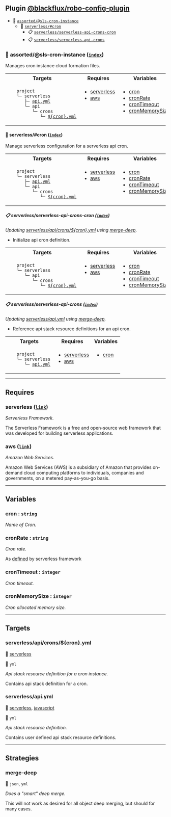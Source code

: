 ## Plugin [@blackflux/robo-config-plugin](https://www.npmjs.com/package/@blackflux/robo-config-plugin)

- <a name="blackfluxrobo-config-plugin-task-idx-ref-assortedsls-cron-instance">:open_file_folder:</a> <a href="#blackfluxrobo-config-plugin-task-ref-assortedsls-cron-instance">`assorted/@sls-cron-instance`</a>
  - <a name="blackfluxrobo-config-plugin-task-idx-ref-serverlesscron">:open_file_folder:</a> <a href="#blackfluxrobo-config-plugin-task-ref-serverlesscron">`serverless/#cron`</a>
    - <a name="blackfluxrobo-config-plugin-task-idx-ref-serverlessserverless-api-crons-cron">:clipboard:</a> <a href="#blackfluxrobo-config-plugin-task-ref-serverlessserverless-api-crons-cron">`serverless/serverless-api-crons-cron`</a>
    - <a name="blackfluxrobo-config-plugin-task-idx-ref-serverlessserverless-api-crons">:clipboard:</a> <a href="#blackfluxrobo-config-plugin-task-ref-serverlessserverless-api-crons">`serverless/serverless-api-crons`</a>

### :open_file_folder: <a name="blackfluxrobo-config-plugin-task-ref-assortedsls-cron-instance">assorted/@sls-cron-instance</a> (<a href="#blackfluxrobo-config-plugin-task-idx-ref-assortedsls-cron-instance">`index`</a>)

Manages cron instance cloud formation files.

<table>
  <tbody>
    <tr>
      <th>Targets</th>
      <th>Requires</th>
      <th>Variables</th>
    </tr>
    <tr>
      <td align="left" valign="top">
        <ul>
<code>project</code><br/>
<code>└─&nbsp;serverless</code><br/>
<code>&nbsp;&nbsp;&nbsp;├─&nbsp;<a href="#blackfluxrobo-config-plugin-target-ref-serverlessapiyml">api.yml</a></code><br/>
<code>&nbsp;&nbsp;&nbsp;└─&nbsp;api</code><br/>
<code>&nbsp;&nbsp;&nbsp;&nbsp;&nbsp;&nbsp;└─&nbsp;crons</code><br/>
<code>&nbsp;&nbsp;&nbsp;&nbsp;&nbsp;&nbsp;&nbsp;&nbsp;&nbsp;└─&nbsp;<a href="#blackfluxrobo-config-plugin-target-ref-serverlessapicronscronyml">${cron}.yml</a></code><br/>
        </ul>
      </td>
      <td align="left" valign="top">
        <ul>
          <li><a href="#blackfluxrobo-config-plugin-req-ref-serverless">serverless</a></li>
          <li><a href="#blackfluxrobo-config-plugin-req-ref-aws">aws</a></li>
        </ul>
      </td>
      <td align="left" valign="top">
        <ul>
          <li><a href="#blackfluxrobo-config-plugin-var-ref-cron">cron</a></li>
          <li><a href="#blackfluxrobo-config-plugin-var-ref-cronrate">cronRate</a></li>
          <li><a href="#blackfluxrobo-config-plugin-var-ref-crontimeout">cronTimeout</a></li>
          <li><a href="#blackfluxrobo-config-plugin-var-ref-cronmemorysize">cronMemorySize</a></li>
        </ul>
      </td>
    </tr>
  </tbody>
</table>

#### :open_file_folder: <a name="blackfluxrobo-config-plugin-task-ref-serverlesscron">serverless/#cron</a> (<a href="#blackfluxrobo-config-plugin-task-idx-ref-serverlesscron">`index`</a>)

Manage serverless configuration for a serverless api cron.

<table>
  <tbody>
    <tr>
      <th>Targets</th>
      <th>Requires</th>
      <th>Variables</th>
    </tr>
    <tr>
      <td align="left" valign="top">
        <ul>
<code>project</code><br/>
<code>└─&nbsp;serverless</code><br/>
<code>&nbsp;&nbsp;&nbsp;├─&nbsp;<a href="#blackfluxrobo-config-plugin-target-ref-serverlessapiyml">api.yml</a></code><br/>
<code>&nbsp;&nbsp;&nbsp;└─&nbsp;api</code><br/>
<code>&nbsp;&nbsp;&nbsp;&nbsp;&nbsp;&nbsp;└─&nbsp;crons</code><br/>
<code>&nbsp;&nbsp;&nbsp;&nbsp;&nbsp;&nbsp;&nbsp;&nbsp;&nbsp;└─&nbsp;<a href="#blackfluxrobo-config-plugin-target-ref-serverlessapicronscronyml">${cron}.yml</a></code><br/>
        </ul>
      </td>
      <td align="left" valign="top">
        <ul>
          <li><a href="#blackfluxrobo-config-plugin-req-ref-serverless">serverless</a></li>
          <li><a href="#blackfluxrobo-config-plugin-req-ref-aws">aws</a></li>
        </ul>
      </td>
      <td align="left" valign="top">
        <ul>
          <li><a href="#blackfluxrobo-config-plugin-var-ref-cron">cron</a></li>
          <li><a href="#blackfluxrobo-config-plugin-var-ref-cronrate">cronRate</a></li>
          <li><a href="#blackfluxrobo-config-plugin-var-ref-crontimeout">cronTimeout</a></li>
          <li><a href="#blackfluxrobo-config-plugin-var-ref-cronmemorysize">cronMemorySize</a></li>
        </ul>
      </td>
    </tr>
  </tbody>
</table>

##### :clipboard: <a name="blackfluxrobo-config-plugin-task-ref-serverlessserverless-api-crons-cron">serverless/serverless-api-crons-cron</a> (<a href="#blackfluxrobo-config-plugin-task-idx-ref-serverlessserverless-api-crons-cron">`index`</a>)

_Updating <a href="#blackfluxrobo-config-plugin-target-ref-serverlessapicronscronyml">serverless/api/crons/${cron}.yml</a> using <a href="#blackfluxrobo-config-plugin-strat-ref-merge-deep">merge-deep</a>._

- Initialize api cron definition.

<table>
  <tbody>
    <tr>
      <th>Targets</th>
      <th>Requires</th>
      <th>Variables</th>
    </tr>
    <tr>
      <td align="left" valign="top">
        <ul>
<code>project</code><br/>
<code>└─&nbsp;serverless</code><br/>
<code>&nbsp;&nbsp;&nbsp;└─&nbsp;api</code><br/>
<code>&nbsp;&nbsp;&nbsp;&nbsp;&nbsp;&nbsp;└─&nbsp;crons</code><br/>
<code>&nbsp;&nbsp;&nbsp;&nbsp;&nbsp;&nbsp;&nbsp;&nbsp;&nbsp;└─&nbsp;<a href="#blackfluxrobo-config-plugin-target-ref-serverlessapicronscronyml">${cron}.yml</a></code><br/>
        </ul>
      </td>
      <td align="left" valign="top">
        <ul>
          <li><a href="#blackfluxrobo-config-plugin-req-ref-serverless">serverless</a></li>
          <li><a href="#blackfluxrobo-config-plugin-req-ref-aws">aws</a></li>
        </ul>
      </td>
      <td align="left" valign="top">
        <ul>
          <li><a href="#blackfluxrobo-config-plugin-var-ref-cron">cron</a></li>
          <li><a href="#blackfluxrobo-config-plugin-var-ref-cronrate">cronRate</a></li>
          <li><a href="#blackfluxrobo-config-plugin-var-ref-crontimeout">cronTimeout</a></li>
          <li><a href="#blackfluxrobo-config-plugin-var-ref-cronmemorysize">cronMemorySize</a></li>
        </ul>
      </td>
    </tr>
  </tbody>
</table>

##### :clipboard: <a name="blackfluxrobo-config-plugin-task-ref-serverlessserverless-api-crons">serverless/serverless-api-crons</a> (<a href="#blackfluxrobo-config-plugin-task-idx-ref-serverlessserverless-api-crons">`index`</a>)

_Updating <a href="#blackfluxrobo-config-plugin-target-ref-serverlessapiyml">serverless/api.yml</a> using <a href="#blackfluxrobo-config-plugin-strat-ref-merge-deep">merge-deep</a>._

- Reference api stack resource definitions for an api cron.

<table>
  <tbody>
    <tr>
      <th>Targets</th>
      <th>Requires</th>
      <th>Variables</th>
    </tr>
    <tr>
      <td align="left" valign="top">
        <ul>
<code>project</code><br/>
<code>└─&nbsp;serverless</code><br/>
<code>&nbsp;&nbsp;&nbsp;└─&nbsp;<a href="#blackfluxrobo-config-plugin-target-ref-serverlessapiyml">api.yml</a></code><br/>
        </ul>
      </td>
      <td align="left" valign="top">
        <ul>
          <li><a href="#blackfluxrobo-config-plugin-req-ref-serverless">serverless</a></li>
          <li><a href="#blackfluxrobo-config-plugin-req-ref-aws">aws</a></li>
        </ul>
      </td>
      <td align="left" valign="top">
        <ul>
          <li><a href="#blackfluxrobo-config-plugin-var-ref-cron">cron</a></li>
        </ul>
      </td>
    </tr>
  </tbody>
</table>

------

## Requires

### <a name="blackfluxrobo-config-plugin-req-ref-serverless">serverless</a> ([`link`](https://serverless.com/)) 

*Serverless Framework.*

The Serverless Framework is a free and open-source web framework that was 
developed for building serverless applications.

### <a name="blackfluxrobo-config-plugin-req-ref-aws">aws</a> ([`link`](https://aws.amazon.com/)) 

*Amazon Web Services.*

Amazon Web Services (AWS) is a subsidiary of Amazon that provides on-demand cloud 
computing platforms to individuals, companies and governments, on a metered pay-as-you-go basis.

------

## Variables

### <a name="blackfluxrobo-config-plugin-var-ref-cron">cron</a>  : `string`

*Name of Cron.*

### <a name="blackfluxrobo-config-plugin-var-ref-cronrate">cronRate</a>  : `string`

*Cron rate.*

As [defined](https://www.serverless.com/examples/aws-node-scheduled-cron) by serverless framework

### <a name="blackfluxrobo-config-plugin-var-ref-crontimeout">cronTimeout</a>  : `integer`

*Cron timeout.*

### <a name="blackfluxrobo-config-plugin-var-ref-cronmemorysize">cronMemorySize</a>  : `integer`

*Cron allocated memory size.*

------

## Targets

### <a name="blackfluxrobo-config-plugin-target-ref-serverlessapicronscronyml">serverless/api/crons/${cron}.yml</a>  

:small_red_triangle: <a href="#blackfluxrobo-config-plugin-req-ref-serverless">serverless</a>

:small_blue_diamond: `yml`

*Api stack resource definition for a cron instance.*

Contains api stack definition for a cron.

### <a name="blackfluxrobo-config-plugin-target-ref-serverlessapiyml">serverless/api.yml</a>  

:small_red_triangle: <a href="#blackfluxrobo-config-plugin-req-ref-serverless">serverless</a>, <a href="#blackfluxrobo-config-plugin-req-ref-javascript">javascript</a>

:small_blue_diamond: `yml`

*Api stack resource definition.*

Contains user defined api stack resource definitions.

------

## Strategies

### <a name="blackfluxrobo-config-plugin-strat-ref-merge-deep">merge-deep</a>  

:small_blue_diamond: `json`, `yml`

*Does a "smart" deep merge.*

This will not work as desired for all object deep merging, but should for many cases.

